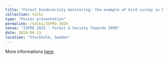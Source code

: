 ```yaml
---
title: "Forest biodiversity monitoring: the example of bird survey in Finland and their responses to forest habitat at multiple scales"
collection: talks
type: "Poster presentation"
permalink: /talks/IUFRO_2024
venue: "IUFRO 2025 - Forest & Society Towards 2050"
date: 2024-06-23
location: "Stockholm, Sweden"
---
```


More informations [here](https://hal.inrae.fr/hal-04634249).